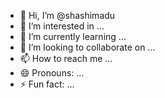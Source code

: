 - 👋 Hi, I’m @shashimadu
- 👀 I’m interested in ...
- 🌱 I’m currently learning ...
- 💞️ I’m looking to collaborate on ...
- 📫 How to reach me ...
- 😄 Pronouns: ...
- ⚡ Fun fact: ...

<!---
shashimadu/shashimadu is a ✨ special ✨ repository because its `README.md` (this file) appears on your GitHub profile.
You can click the Preview link to take a look at your changes.
--->
